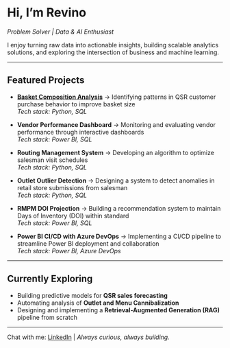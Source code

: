 # Hi, I’m Revino

*Problem Solver | Data & AI Enthusiast*

I enjoy turning raw data into actionable insights, building scalable analytics solutions, and exploring the intersection of business and machine learning.

---

## Featured Projects

- [**Basket Composition Analysis**](https://github.com/revinobakmaldi/insight-lab/blob/main/QSR%20Menu%20Engineering/Basket%20Composition%20Analysis/README.md) → Identifying patterns in QSR customer purchase behavior to improve basket size  
  *Tech stack: Python, SQL*  

- **Vendor Performance Dashboard** → Monitoring and evaluating vendor performance through interactive dashboards  
  *Tech stack: Power BI, SQL*  

- **Routing Management System** → Developing an algorithm to optimize salesman visit schedules  
  *Tech stack: Python, SQL*  

- **Outlet Outlier Detection** → Designing a system to detect anomalies in retail store submissions from salesman  
  *Tech stack: Python, SQL*  

- **RMPM DOI Projection** → Building a recommendation system to maintain Days of Inventory (DOI) within standard  
  *Tech stack: Power BI, SQL*  

- **Power BI CI/CD with Azure DevOps** → Implementing a CI/CD pipeline to streamline Power BI deployment and collaboration  
  *Tech stack: Power BI, Azure DevOps*  

---

## Currently Exploring

- Building predictive models for **QSR sales forecasting**  
- Automating analysis of **Outlet and Menu Cannibalization**
- Designing and implementing a **Retrieval-Augmented Generation (RAG)** pipeline from scratch

---

Chat with me: [LinkedIn](https://www.linkedin.com/in/revinobakmaldi/) | *Always curious, always building.*

